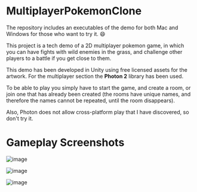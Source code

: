 # MultiplayerPokemonClone

The repository includes an executables of the demo for both Mac and Windows for those who want to try it. :smile:

This project is a tech demo of a 2D multiplayer pokemon game,
in which you can have fights with wild enemies in the grass,
and challenge other players to a battle if you get close to them.

This demo has been developed in Unity using free licensed assets for the artwork.
For the multiplayer section the **Photon 2** library has been used.

To be able to play you simply have to start the game, and create a room,
or join one that has already been created (the rooms have unique names, 
and therefore the names cannot be repeated, until the room disappears). 

Also, Photon does not allow cross-platform play that I have discovered, so don't try it.


# Gameplay Screenshots
![image](https://user-images.githubusercontent.com/14598192/235550165-8fe8af01-532e-4aa8-9c80-552337b725a8.png)

![image](https://user-images.githubusercontent.com/14598192/235550325-d5b66f3f-e57a-430f-9797-c9e28b0ceb5f.png)

![image](https://user-images.githubusercontent.com/14598192/235550422-2431f5a0-6593-4637-8e6e-2741346a6fb8.png)
